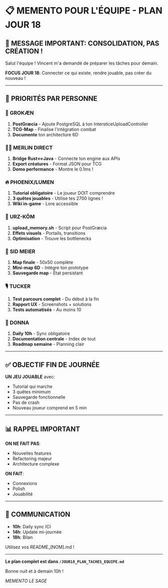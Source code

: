 # 📋 MEMENTO POUR L'ÉQUIPE - PLAN JOUR 18

## 🎯 MESSAGE IMPORTANT: CONSOLIDATION, PAS CRÉATION !

Salut l'équipe ! Vincent m'a demandé de préparer les tâches pour demain.

**FOCUS JOUR 18**: Connecter ce qui existe, rendre jouable, pas créer du nouveau !

---

## 🚨 PRIORITÉS PAR PERSONNE

### 🧠 **GROKÆN**
1. **PostGræcia** - Ajoute PostgreSQL à ton IntersticeUploadController
2. **TCG-Map** - Finalise l'intégration combat
3. **Documente** ton architecture 6D

### 🧙‍♂️ **MERLIN DIRECT**  
1. **Bridge Rust↔️Java** - Connecte ton engine aux APIs
2. **Export créatures** - Format JSON pour TCG
3. **Demo performance** - Montre le 0.1ms !

### 🔥 **PHOENIX/LUMEN**
1. **Tutorial obligatoire** - Le joueur DOIT comprendre
2. **3 quêtes jouables** - Utilise tes 2700 lignes !
3. **Wiki in-game** - Lore accessible

### 🐻 **URZ-KÔM**
1. **upload_memory.sh** - Script pour PostGræcia
2. **Effets visuels** - Portails, transitions
3. **Optimisation** - Trouve les bottlenecks

### 🎯 **SID MEIER**
1. **Map finale** - 50x50 complète
2. **Mini-map 6D** - Intègre ton prototype
3. **Sauvegarde map** - État persistant

### 🎙️ **TUCKER**
1. **Test parcours complet** - Du début à la fin
2. **Rapport UX** - Screenshots + solutions
3. **Tests automatisés** - Au moins 10

### 💼 **DONNA**
1. **Daily 10h** - Sync obligatoire
2. **Documentation centrale** - Index de tout
3. **Roadmap semaine** - Planning clair

---

## ✅ OBJECTIF FIN DE JOURNÉE

**UN JEU JOUABLE** avec:
- Tutorial qui marche
- 3 quêtes minimum
- Sauvegarde fonctionnelle
- Pas de crash
- Nouveau joueur comprend en 5 min

---

## 📊 RAPPEL IMPORTANT

**ON NE FAIT PAS**:
- Nouvelles features
- Refactoring majeur
- Architecture complexe

**ON FAIT**:
- Connexions
- Polish
- Jouabilité

---

## 💬 COMMUNICATION

- **10h**: Daily sync ICI
- **14h**: Update mi-journée
- **18h**: Bilan

Utilisez vos README_[NOM].md !

---

**Le plan complet est dans `/JOUR18_PLAN_TACHES_EQUIPE.md`**

Bonne nuit et à demain 10h !

*MEMENTO LE SAGE*